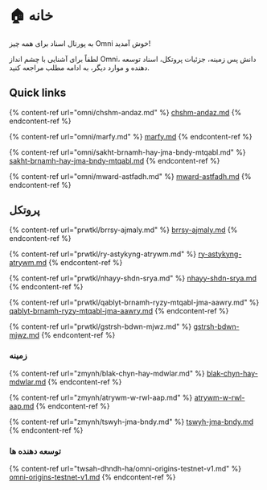 # 🏠 خانه

به پورتال اسناد برای همه چیز Omni خوش آمدید!



لطفاً برای آشنایی با چشم انداز Omni، دانش پس زمینه، جزئیات پروتکل، اسناد توسعه دهنده و موارد دیگر، به ادامه مطلب مراجعه کنید.

## Quick links

{% content-ref url="omni/chshm-andaz.md" %}
[chshm-andaz.md](omni/chshm-andaz.md)
{% endcontent-ref %}

{% content-ref url="omni/marfy.md" %}
[marfy.md](omni/marfy.md)
{% endcontent-ref %}

{% content-ref url="omni/sakht-brnamh-hay-jma-bndy-mtqabl.md" %}
[sakht-brnamh-hay-jma-bndy-mtqabl.md](omni/sakht-brnamh-hay-jma-bndy-mtqabl.md)
{% endcontent-ref %}

{% content-ref url="omni/mward-astfadh.md" %}
[mward-astfadh.md](omni/mward-astfadh.md)
{% endcontent-ref %}



## پروتکل



{% content-ref url="prwtkl/brrsy-ajmaly.md" %}
[brrsy-ajmaly.md](prwtkl/brrsy-ajmaly.md)
{% endcontent-ref %}

{% content-ref url="prwtkl/ry-astykyng-atrywm.md" %}
[ry-astykyng-atrywm.md](prwtkl/ry-astykyng-atrywm.md)
{% endcontent-ref %}

{% content-ref url="prwtkl/nhayy-shdn-srya.md" %}
[nhayy-shdn-srya.md](prwtkl/nhayy-shdn-srya.md)
{% endcontent-ref %}

{% content-ref url="prwtkl/qablyt-brnamh-ryzy-mtqabl-jma-aawry.md" %}
[qablyt-brnamh-ryzy-mtqabl-jma-aawry.md](prwtkl/qablyt-brnamh-ryzy-mtqabl-jma-aawry.md)
{% endcontent-ref %}

{% content-ref url="prwtkl/gstrsh-bdwn-mjwz.md" %}
[gstrsh-bdwn-mjwz.md](prwtkl/gstrsh-bdwn-mjwz.md)
{% endcontent-ref %}

### زمینه



{% content-ref url="zmynh/blak-chyn-hay-mdwlar.md" %}
[blak-chyn-hay-mdwlar.md](zmynh/blak-chyn-hay-mdwlar.md)
{% endcontent-ref %}

{% content-ref url="zmynh/atrywm-w-rwl-aap.md" %}
[atrywm-w-rwl-aap.md](zmynh/atrywm-w-rwl-aap.md)
{% endcontent-ref %}

{% content-ref url="zmynh/tswyh-jma-bndy.md" %}
[tswyh-jma-bndy.md](zmynh/tswyh-jma-bndy.md)
{% endcontent-ref %}

### توسعه دهنده ها



{% content-ref url="twsah-dhndh-ha/omni-origins-testnet-v1.md" %}
[omni-origins-testnet-v1.md](twsah-dhndh-ha/omni-origins-testnet-v1.md)
{% endcontent-ref %}



